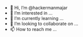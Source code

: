 - 👋 Hi, I’m @hackermanmajar
- 👀 I’m interested in ...
- 🌱 I’m currently learning ...
- 💞️ I’m looking to collaborate on ...
- 📫 How to reach me ...

<!---
hackermanmajar/hackermanmajar is a ✨ special ✨ repository because its `README.md` (this file) appears on your GitHub profile.
You can click the Preview link to take a look at your changes.
--->
